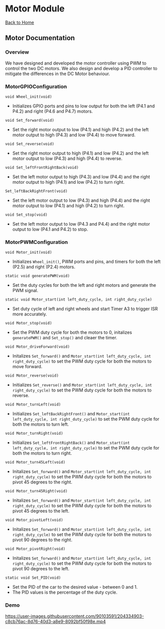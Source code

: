 # Motor Module

[Back to Home](../README.md)

## Motor Documentation

### Overview
We have designed and developed the motor controller using PWM to control the two DC motors. We also design and develop a PID controller to mitigate the differences in the DC Motor behaviour.

### MotorGPIOConfiguration

`void Wheel_init(void)`
- Initializes GPIO ports and pins to low output for both the left (P4.1 and P4.2) and right (P4.6 and P4.7) motors.

`void Set_forward(void)` <br>
- Set the right motor output to low (P4.1) and high (P4.2) and the left motor output to high (P4.3) and low (P4.4) to move forward.

`void Set_reverse(void)` <br>
- Set the right motor output to high (P4.1) and low (P4.2) and the left motor output to low (P4.3) and high (P4.4) to reverse.

`void Set_leftFrontRightBack(void)` <br>
- Set the left motor output to high (P4.3) and low (P4.4) and the right motor output to high (P4.1) and low (P4.2) to turn right.

`Set_leftBackRightFront(void)` <br>
- Set the left motor output to low (P4.3) and high (P4.4) and the right motor output to low (P4.1) and high (P4.2) to turn right.

`void Set_stop(void)` <br>
- Set the left motor output to low (P4.3 and P4.4) and the right motor output to low (P4.1 and P4.2) to stop.

### MotorPWMConfiguration

`void Motor_init(void)`
- Initializes `Wheel_init()`, PWM ports and pins, and timers for both the left (P2.5) and right (P2.4) motors.

`static void generatePWM(void)`
- Set the duty cycles for both the left and right motors and generate the PWM signal.

`static void Motor_start(int left_duty_cycle, int right_duty_cycle)`
- Set duty cycle of left and right wheels and start Timer A3 to trigger ISR more accurately.

`void Motor_stop(void)` <br>
-  Set the PWM duty cycle for both the motors to 0, initalizes `generatePWM()` and `Set_stop()` and cleaer the timer.

`void Motor_driveForward(void)` <br>
- Initalizes `Set_forward()` and `Motor_start(int left_duty_cycle, int right_duty_cycle)` to set the PWM duty cycle for both the motors to move forward.

`void Motor_reverse(void)` <br>
- Initializes `Set_reverse()` and `Motor_start(int left_duty_cycle, int right_duty_cycle)` to set the PWM duty cycle for both the motors to reverse.

`void Motor_turnLeft(void)` <br>
- Initializes `Set_leftBackRightFront()` and `Motor_start(int left_duty_cycle, int right_duty_cycle)` to set the PWM duty cycle for both the motors to turn left.

`void Motor_turnRight(void)` <br>
- Initializes `Set_leftFrontRightBack()` and `Motor_start(int left_duty_cycle, int right_duty_cycle)` to set the PWM duty cycle for both the motors to turn right.

`void Motor_turn45Left(void)` <br>
- Initalizes `Set_forward()` and `Motor_start(int left_duty_cycle, int right_duty_cycle)` to set the PWM duty cycle for both the motors to pivot 45 degrees to the right.

`void Motor_turn45Right(void)` <br>
- Initalizes `Set_forward()` and `Motor_start(int left_duty_cycle, int right_duty_cycle)` to set the PWM duty cycle for both the motors to pivot 45 degrees to the left.

`void Motor_pivotLeft(void)` <br>
- Initalizes `Set_forward()` and `Motor_start(int left_duty_cycle, int right_duty_cycle)` to set the PWM duty cycle for both the motors to pivot 90 degrees to the right.

`void Motor_pivotRight(void)` <br>
- Initalizes `Set_forward()` and `Motor_start(int left_duty_cycle, int right_duty_cycle)` to set the PWM duty cycle for both the motors to pivot 90 degrees to the left.

`static void Set_PID(void)` <br>
- Set the PID of the car to the desired value - between 0 and 1.
- The PID values is the percentage of the duty cycle.

### Demo

https://user-images.githubusercontent.com/90103591/204334903-c8cb76ac-8d76-40d3-a8e9-8092bf50f98e.mp4


